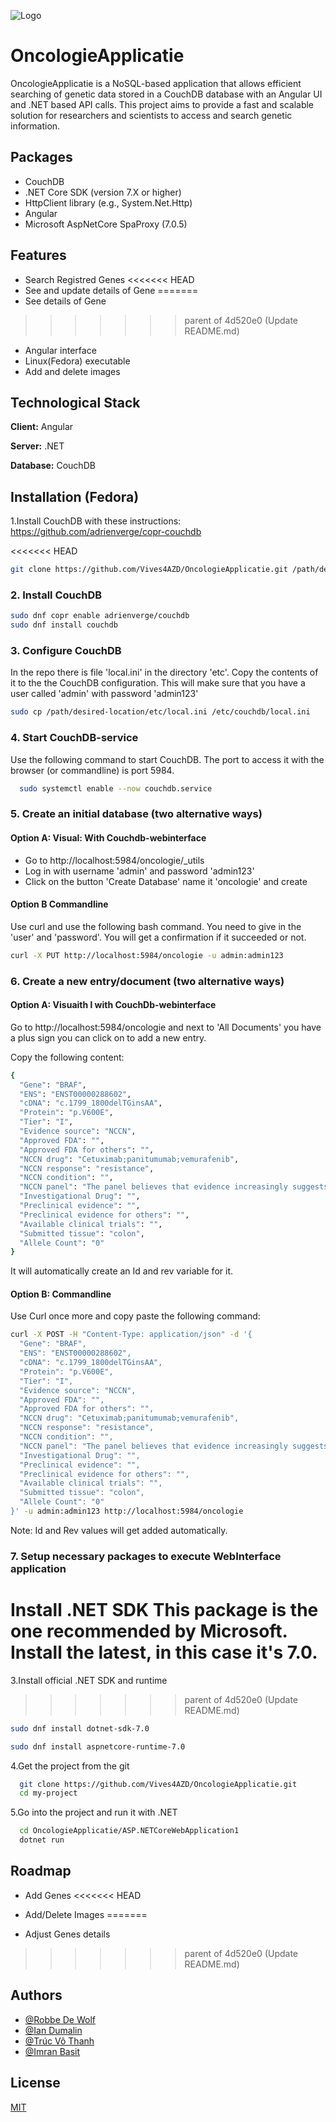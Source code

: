 
![Logo](https://www.azdelta.be/sites/all/themes/azdelta/images/lgo_azDelta.png)


# OncologieApplicatie

OncologieApplicatie is a NoSQL-based application that allows efficient searching of genetic data stored in a CouchDB database with an Angular UI and .NET based API calls. 
This project aims to provide a fast and scalable solution for researchers and scientists to access and search genetic information.



## Packages
- CouchDB
- .NET Core SDK (version 7.X or higher)
- HttpClient library (e.g., System.Net.Http) 
- Angular
- Microsoft AspNetCore SpaProxy (7.0.5)
## Features

- Search Registred Genes
<<<<<<< HEAD
- See and update details of Gene
=======
- See details of Gene
>>>>>>> parent of 4d520e0 (Update README.md)
- Angular interface
- Linux(Fedora) executable
- Add and delete images

## Technological Stack

**Client:** Angular

**Server:** .NET

**Database:** CouchDB



## Installation (Fedora)

1.Install CouchDB with these instructions: https://github.com/adrienverge/copr-couchdb

<<<<<<< HEAD
```bash
git clone https://github.com/Vives4AZD/OncologieApplicatie.git /path/desired-location
```

### 2. Install CouchDB

```bash
sudo dnf copr enable adrienverge/couchdb
sudo dnf install couchdb
```

### 3. Configure CouchDB
In the repo there is file 'local.ini' in the directory 'etc'. 
Copy the contents of it to the the CouchDB configuration.
This will make sure that you have a user called 'admin' with password 'admin123'

```bash
sudo cp /path/desired-location/etc/local.ini /etc/couchdb/local.ini
```

### 4. Start CouchDB-service

Use the following command to start CouchDB. The port to access it with the browser (or commandline) is port 5984.

```bash
  sudo systemctl enable --now couchdb.service
```

### 5. Create an initial database (two alternative ways)

#### Option A: Visual: With Couchdb-webinterface
- Go to http://localhost:5984/oncologie/_utils
- Log in with username 'admin' and password 'admin123'
- Click on the button 'Create Database' name it 'oncologie' and create

#### Option B Commandline

Use curl and use the following bash command. You need to give in the 'user' and 'password'. You will get a confirmation if it succeeded or not.
```bash
curl -X PUT http://localhost:5984/oncologie -u admin:admin123
```

### 6. Create a new entry/document (two alternative ways)
#### Option A: Visuaith l with CouchDb-webinterface

Go to http://localhost:5984/oncologie and next to 'All Documents' you have a plus sign you can click on to add a new entry.

Copy the following content:

```bash
{
  "Gene": "BRAF",
  "ENS": "ENST00000288602",
  "cDNA": "c.1799_1800delTGinsAA",
  "Protein": "p.V600E",
  "Tier": "I",
  "Evidence source": "NCCN",
  "Approved FDA": "",
  "Approved FDA for others": "",
  "NCCN drug": "Cetuximab;panitumumab;vemurafenib",
  "NCCN response": "resistance",
  "NCCN condition": "",
  "NCCN panel": "The panel believes that evidence increasingly suggests that BRAF V600E mutation makes response to panitumumab or cetuximab, as single agents or in combination with cytotoxic chemotherapy, highly unlikely, unless given with a BRAF inhibitor",
  "Investigational Drug": "",
  "Preclinical evidence": "",
  "Preclinical evidence for others": "",
  "Available clinical trials": "",
  "Submitted tissue": "colon",
  "Allele Count": "0"
}
```

It will automatically create an Id and rev variable for it.

#### Option B: Commandline
Use Curl once more and copy paste the following command:

```bash
curl -X POST -H "Content-Type: application/json" -d '{
  "Gene": "BRAF",
  "ENS": "ENST00000288602",
  "cDNA": "c.1799_1800delTGinsAA",
  "Protein": "p.V600E",
  "Tier": "I",
  "Evidence source": "NCCN",
  "Approved FDA": "",
  "Approved FDA for others": "",
  "NCCN drug": "Cetuximab;panitumumab;vemurafenib",
  "NCCN response": "resistance",
  "NCCN condition": "",
  "NCCN panel": "The panel believes that evidence increasingly suggests that BRAF V600E mutation makes response to panitumumab or cetuximab, as single agents or in combination with cytotoxic chemotherapy, highly unlikely, unless given with a BRAF inhibitor",
  "Investigational Drug": "",
  "Preclinical evidence": "",
  "Preclinical evidence for others": "",
  "Available clinical trials": "",
  "Submitted tissue": "colon",
  "Allele Count": "0"
}' -u admin:admin123 http://localhost:5984/oncologie
```

Note: Id and Rev values will get added automatically.

### 7. Setup necessary packages to execute WebInterface application

Install .NET SDK
This package is the one recommended by Microsoft. Install the latest, in this case it's 7.0.
=======
3.Install official .NET SDK and runtime
>>>>>>> parent of 4d520e0 (Update README.md)

```bash
sudo dnf install dotnet-sdk-7.0
```

```bash
sudo dnf install aspnetcore-runtime-7.0
```

4.Get the project from the git

```bash
  git clone https://github.com/Vives4AZD/OncologieApplicatie.git 
  cd my-project
```

5.Go into the project and run it with .NET

```bash
  cd OncologieApplicatie/ASP.NETCoreWebApplication1
  dotnet run
```


    
## Roadmap

- Add Genes
<<<<<<< HEAD
- Add/Delete Images
=======

- Adjust Genes details

>>>>>>> parent of 4d520e0 (Update README.md)


## Authors

- [@Robbe De Wolf](https://github.com/RobbeDeWolf)
- [@Ian Dumalin](https://github.com/iandumalinvives)
- [@Trúc Vô Thanh](https://github.com/vthanhtruc)
- [@Imran Basit](https://github.com/ImranBasit)

## License

[MIT](https://choosealicense.com/licenses/mit/)
